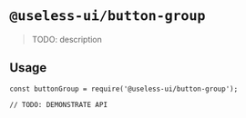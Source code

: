 # `@useless-ui/button-group`

> TODO: description

## Usage

```
const buttonGroup = require('@useless-ui/button-group');

// TODO: DEMONSTRATE API
```
